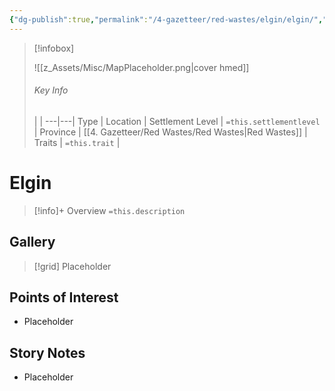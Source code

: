 ```yaml
---
{"dg-publish":true,"permalink":"/4-gazetteer/red-wastes/elgin/elgin/","noteIcon":""}
---
```



> [!infobox]
> 
> ![[z_Assets/Misc/MapPlaceholder.png\|cover hmed]]
> ###### Key Info
>  |   |
> ---|---|
> Type | Location |
> Settlement Level | `=this.settlementlevel` |
> Province | [[4. Gazetteer/Red Wastes/Red Wastes\|Red Wastes]] |
> Traits | `=this.trait` |

# Elgin

> [!info]+ Overview
> `=this.description`

## Gallery

>[!grid]
>Placeholder


## Points of Interest

- Placeholder

## Story Notes

- Placeholder